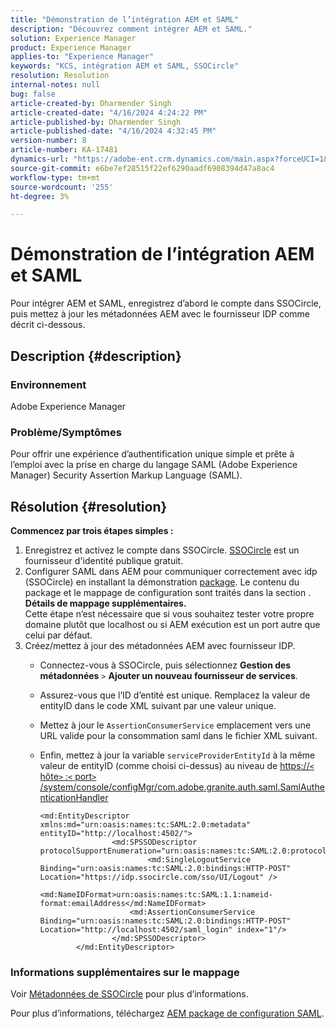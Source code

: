 ```yaml
---
title: "Démonstration de l’intégration AEM et SAML"
description: "Découvrez comment intégrer AEM et SAML."
solution: Experience Manager
product: Experience Manager
applies-to: "Experience Manager"
keywords: "KCS, intégration AEM et SAML, SSOCircle"
resolution: Resolution
internal-notes: null
bug: false
article-created-by: Dharmender Singh
article-created-date: "4/16/2024 4:24:22 PM"
article-published-by: Dharmender Singh
article-published-date: "4/16/2024 4:32:45 PM"
version-number: 8
article-number: KA-17481
dynamics-url: "https://adobe-ent.crm.dynamics.com/main.aspx?forceUCI=1&pagetype=entityrecord&etn=knowledgearticle&id=7d3210c6-0dfc-ee11-a1fe-6045bd026dc7"
source-git-commit: e6be7ef28515f22ef6290aadf6908394d47a8ac4
workflow-type: tm+mt
source-wordcount: '255'
ht-degree: 3%

---
```


# Démonstration de l’intégration AEM et SAML


Pour intégrer AEM et SAML, enregistrez d’abord le compte dans SSOCircle, puis mettez à jour les métadonnées AEM avec le fournisseur IDP comme décrit ci-dessous.

## Description {#description}


### <b>Environnement</b>

Adobe Experience Manager

### <b>Problème/Symptômes</b>

Pour offrir une expérience d’authentification unique simple et prête à l’emploi avec la prise en charge du langage SAML (Adobe Experience Manager) Security Assertion Markup Language (SAML).


## Résolution {#resolution}


<b>Commencez par trois étapes simples :</b>

1. Enregistrez et activez le compte dans SSOCircle. [SSOCircle](https://www.ssocircle.com/en/) est un fournisseur d&#39;identité publique gratuit.
2. Configurer SAML dans AEM pour communiquer correctement avec idp (SSOCircle) en installant la démonstration [package](https://files.acrobat.com/a/preview/d0017bf5-c35a-483e-80a0-d6bfb0526299). Le contenu du package et le mappage de configuration sont traités dans la section . <b>Détails de mappage supplémentaires.</b>\
   Cette étape n’est nécessaire que si vous souhaitez tester votre propre domaine plutôt que localhost ou si AEM exécution est un port autre que celui par défaut.
3. Créez/mettez à jour des métadonnées AEM avec fournisseur IDP.
   - Connectez-vous à SSOCircle, puis sélectionnez <b>Gestion des métadonnées</b> `>`  <b>Ajouter un nouveau fournisseur de services</b>.
   - Assurez-vous que l’ID d’entité est unique. Remplacez la valeur de entityID dans le code XML suivant par une valeur unique.
   - Mettez à jour le `AssertionConsumerService` emplacement vers une URL valide pour la consommation saml dans le fichier XML suivant.
   - Enfin, mettez à jour la variable `serviceProviderEntityId` à la même valeur de entityID (comme choisi ci-dessus) au niveau de [https://`<` hôte`>` :`<` port`>` /system/console/configMgr/com.adobe.granite.auth.saml.SamlAuthenticationHandler](https://&lt;host>:&lt;port>/system/console/configMgr/com.adobe.granite.auth.saml.SamlAuthenticationHandler)


     ```
     <md:EntityDescriptor xmlns:md="urn:oasis:names:tc:SAML:2.0:metadata" entityID="http://localhost:4502/">
                     <md:SPSSODescriptor protocolSupportEnumeration="urn:oasis:names:tc:SAML:2.0:protocol">
                             <md:SingleLogoutService Binding="urn:oasis:names:tc:SAML:2.0:bindings:HTTP-POST" Location="https://idp.ssocircle.com/sso/UI/Logout" />
                             <md:NameIDFormat>urn:oasis:names:tc:SAML:1.1:nameid-format:emailAddress</md:NameIDFormat>        
                         <md:AssertionConsumerService Binding="urn:oasis:names:tc:SAML:2.0:bindings:HTTP-POST" Location="http://localhost:4502/saml_login" index="1"/>    
                     </md:SPSSODescriptor>
             </md:EntityDescriptor>
     ```


### Informations supplémentaires sur le mappage

Voir [Métadonnées de SSOCircle](https://idp.ssocircle.com/) pour plus d’informations.

Pour plus d’informations, téléchargez [AEM package de configuration SAML](https://acrobat.adobe.com/link/track?uri=urn%3Aaaid%3Ascds%3AUS%3Ad0017bf5-c35a-483e-80a0-d6bfb0526299).
